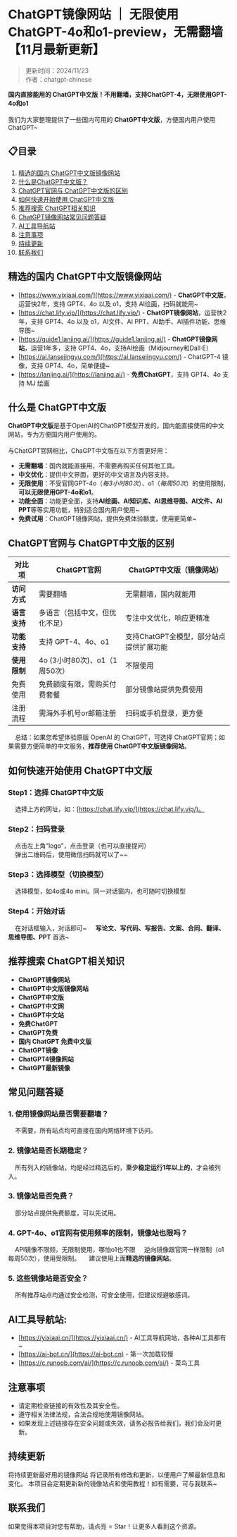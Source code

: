 # ChatGPT镜像网站 ｜ 无限使用ChatGPT-4o和o1-preview，无需翻墙【11月最新更新】

> 更新时间：2024/11/23 <br />
> 作者：chatgpt-chinese

**国内直接能用的 ChatGPT中文版！不用翻墙，支持ChatGPT-4，无限使用GPT-4o和o1** <br />
<br />
我们为大家整理提供了一些国内可用的 **ChatGPT中文版**，方便国内用户使用ChatGPT~ <br />

## 📋目录
1. [精选的国内 ChatGPT中文版镜像网站](#精选的国内-chatgpt中文版镜像网站)
2. [什么是ChatGPT中文版？](#什么是-chatgpt中文版)
3. [ChatGPT官网与 ChatGPT中文版的区别](#chatgpt官网与-chatgpt中文版的区别)
4. [如何快速开始使用 ChatGPT中文版](#如何快速开始使用-chatgpt中文版)
5. [推荐搜索 ChatGPT相关知识](#推荐搜索-chatgpt相关知识)
6. [ChatGPT镜像网站常见问题答疑](#常见问题答疑)
7. [AI工具导航站](#AI工具导航站)
8. [注意事项](#注意事项)
9. [持续更新](#持续更新)
10. [联系我们](#联系我们)

## 精选的国内 ChatGPT中文版镜像网站

- [https://www.yixiaai.com/](https://www.yixiaai.com/) - **ChatGPT中文版**，运营快2年，支持 GPT4、4o 以及 o1，支持 AI绘画，扫码就能用~
- [https://chat.lify.vip/](https://chat.lify.vip/) - **ChatGPT镜像网站**，运营快2年，支持 GPT4、4o 以及 o1，AI文件、AI PPT、AI助手、AI插件功能、思维导图~
- [https://guide1.lanjing.ai/](https://guide1.lanjing.ai/) - **ChatGPT镜像网站**，运营1年多，支持 GPT4、4o，支持AI绘画（Midjourney和Dall·E）
- [https://ai.lansejingyu.com/](https://ai.lansejingyu.com/) - ChatGPT-4 镜像，支持 GPT4、4o，简单便捷~
- [https://lanjing.ai/](https://lanjing.ai/) - **免费ChatGPT**，支持 GPT4、4o 支持 MJ 绘画


## 什么是 ChatGPT中文版

**ChatGPT中文版**是基于OpenAI的ChatGPT模型开发的，国内能直接使用的中文网站，专为方便国内用户使用的。<br />
<br />
与ChatGPT官网相比，ChaGPT中文版在以下方面更好用：<br />

- **无需翻墙**：国内就能直接用，不需要再购买任何其他工具。
- **中文优化**：提供中文界面，更好的中文语言及内容支持。
- **无限使用**：不受官网GPT-4o（_每3小时80次_）、o1（_每周50次_）的使用限制，**可以无限使用GPT-4o和o1**。
- **功能全面**：功能更全面，支持**AI绘画、AI知识库、AI思维导图、AI文件、AI PPT**等等实用功能，特别适合国内用户使用~
- **免费试用**：ChatGPT镜像网站，提供免费体验额度，使用更简单~

## ChatGPT官网与 ChatGPT中文版的区别
| 对比项 | ChatGPT官网 | ChatGPT中文版（镜像网站）|
|-------- |-------- |-------- |
| **访问方式**	| 需要翻墙 | 无需翻墙，国内就能用 |
| **语言支持**	| 多语言（包括中文，但优化不足）	| 专注中文优化，响应更精准 |
| **功能支持**	| 支持 GPT-4、4o、o1 | 支持ChatGPT全模型，部分站点提供扩展功能 |
| **使用限制** | 4o (3小时80次)、o1（1周50次） | 不限使用 |
| 免费使用	| 免费额度有限，需购买付费套餐	| 部分镜像站提供免费使用 |
| 注册流程	| 需海外手机号or邮箱注册	| 扫码或手机登录，更方便 |

&nbsp;&nbsp;&nbsp;&nbsp;总结：如果您希望体验原版 OpenAI 的 ChatGPT，可选择 ChatGPT官网；如果需要方便简单的中文服务，**推荐使用 ChatGPT中文版镜像网站**。


## 如何快速开始使用 ChatGPT中文版

### Step1：选择 ChatGPT中文版
&nbsp;&nbsp;&nbsp;&nbsp;选择上方的网址，如：[https://chat.lify.vip/](https://chat.lify.vip/)。 <br />
### Step2：扫码登录
&nbsp;&nbsp;&nbsp;&nbsp;点击左上角“logo”，点击登录（也可以直接提问）<br />
&nbsp;&nbsp;&nbsp;&nbsp;弹出二维码后，使用微信扫码就可以了~~
### Step3：选择模型（切换模型）
&nbsp;&nbsp;&nbsp;&nbsp;选择模型，如4o或4o mini。同一对话窗内，也可随时切换模型
### Step4：开始对话
&nbsp;&nbsp;&nbsp;&nbsp;在对话框输入，对话即可~
&nbsp;&nbsp;&nbsp;&nbsp;**写论文、写代码、写报告、文案、合同、翻译、思维导图、PPT** 首选~

## 推荐搜索 ChatGPT相关知识

- **ChatGPT镜像网站**
- **ChatGPT中文版镜像网站**
- **ChatGPT中文版**
- **ChatGPT中文网**
- **ChatGPT中文站**
- **免费ChatGPT**
- **ChatGPT免费**
- **国内 ChatGPT 免费中文版**
- **ChatGPT镜像**
- **ChatGPT4镜像网站**
- **ChatGPT最新镜像**

## 常见问题答疑

### 1. 使用镜像网站是否需要翻墙？
&nbsp;&nbsp;&nbsp;&nbsp;不需要，所有站点均可直接在国内网络环境下访问。
  
### 2. 镜像站是否长期稳定？
&nbsp;&nbsp;&nbsp;&nbsp;所有列入的镜像站，均是经过精选后的，**至少稳定运行1年以上的**，才会被列入。

### 3. 镜像站是否免费？
&nbsp;&nbsp;&nbsp;&nbsp;部分站点提供免费额度，可以先试用。

### 4. GPT-4o、o1官网有使用频率的限制，镜像站也限吗？
&nbsp;&nbsp;&nbsp;&nbsp;API镜像不限频，无限制使用，哪怕o1也不限
&nbsp;&nbsp;&nbsp;&nbsp;逆向镜像跟官网一样限制（o1每周50次），使用受限制。
&nbsp;&nbsp;&nbsp;&nbsp;建议使用上面**精选的镜像网站**。

### 5. 这些镜像站是否安全？
&nbsp;&nbsp;&nbsp;&nbsp;所有推荐站点均通过安全检测，可安全使用，但建议规避敏感词。

## AI工具导航站:

- [https://yixiaai.cn/](https://yixiaai.cn/) - AI工具导航网站，各种AI工具都有~
- [https://ai-bot.cn/](https://ai-bot.cn) - 第一次加载较慢
- [https://c.runoob.com/ai/](https://c.runoob.com/ai/) - 菜鸟工具

## 注意事项

- 请定期检查链接的有效性及其安全性。
- 遵守相关法律法规，合法合规地使用镜像网站。
- 如果发现上述链接存在安全问题或失效，请务必报告给我们，我们会及时更新。

## 持续更新

将持续更新最好用的镜像网站
将记录所有修改和更新，以便用户了解最新信息和变化。
本项目会定期更新新的镜像站点和使用教程！如有需要，可与我联系~

## 联系我们
如果觉得本项目对您有帮助，请点亮 ⭐ Star！让更多人看到这个资源。

